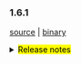 ### 1.6.1

[source](https://github.com/seata/seata/archive/v1.6.1.zip) |
[binary](https://github.com/seata/seata/releases/download/v1.6.1/seata-server-1.6.1.zip)

<details>	
  <summary><mark>Release notes</mark></summary>	


### Seata 1.6.1

Seata 1.6.1 Released.

Seata is an easy-to-use, high-performance, open source distributed transaction solution.

The version is updated as follows:

### feature:
- [[#5115](https://github.com/seata/seata/pull/5115)] support for `spring-boot:3.x`

### bugfix:
- [[#5179](https://github.com/seata/seata/pull/5179)] fix ClassNotFoundException when server starts using Eureka

### optimize:
- [[#5120](https://github.com/seata/seata/pull/5120)] unify the format of configuration items in yml files
- [[#5180](https://github.com/seata/seata/pull/5180)] GlobalTransactionScanner,SeataAutoDataSourceProxyCreator declare @bean methods as static
- [[#5182](https://github.com/seata/seata/pull/5182)] fix some security vulnerabilities in GGEditor
- [[#5183](https://github.com/seata/seata/pull/5183)] optimize the default values for some switches
- [[#5315](https://github.com/seata/seata/pull/5315)] optimize the log of SPI

Thanks to these contributors for their code commits. Please report an unintended omission.

<!-- Please make sure your Github ID is in the list below -->
- [slievrly](https://github.com/slievrly)
- [wangliang181230](https://github.com/wangliang181230)
- [xingfudeshi](https://github.com/xingfudeshi)
- [whxxxxx](https://github.com/whxxxxx)
- [xssdpgy](https://github.com/xssdpgy)
- [l81893521](https://github.com/l81893521)

Also, we receive many valuable issues, questions and advices from our community. Thanks for you all.

#### Link

- **Seata:** https://github.com/seata/seata
- **Seata-Samples:** https://github.com/seata/seata-samples
- **Release:** https://github.com/seata/seata/releases
- **WebSite:** https://seata.io


</details>
